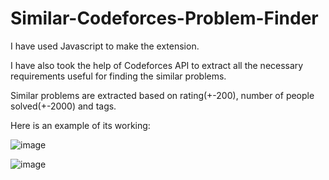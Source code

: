 # Similar-Codeforces-Problem-Finder
I have used Javascript to make the extension.

I have also took the help of Codeforces API to extract all the necessary requirements useful for finding the similar problems.

Similar problems are extracted based on rating(+-200), number of people solved(+-2000) and tags.

Here is an example of its working:

![image](https://github.com/user-attachments/assets/c73ee7c2-5bce-4726-815d-49306b35fcf7)

![image](https://github.com/user-attachments/assets/9d730ffb-cab2-4a89-bf28-0efd0216b93c)
